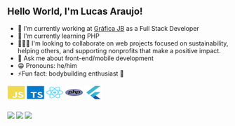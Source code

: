 ## Hello World, I'm Lucas Araujo!
- 🔭 I'm currently working at [Gráfica JB](https://www.grafjb.com.br) as a Full Stack Developer
- 🌱 I'm currently learning PHP
- 🧑‍🤝‍🧑 I'm looking to collaborate on web projects focused on sustainability, helping others, and supporting nonprofits that make a positive impact.
- 💭 Ask me about front-end/mobile development
- 😁 Pronouns: he/him
- ⚡Fun fact: bodybuilding enthusiast 💪

<div style="display: inline_block">
  <img align="center" alt="Lucas JavaScript" height="30" width="40" src="https://raw.githubusercontent.com/devicons/devicon/master/icons/javascript/javascript-plain.svg">
  <img align="center" alt="Lucas TypeScript" height="30" width="40" src="https://raw.githubusercontent.com/devicons/devicon/master/icons/typescript/typescript-plain.svg">
  <img align="center" alt="Lucas React" height="30" width="40" src="https://raw.githubusercontent.com/devicons/devicon/master/icons/react/react-original.svg">
  <img align="center" alt="Lucas PHP" height="30" width="40" src="https://raw.githubusercontent.com/devicons/devicon/master/icons/php/php-original.svg">
  <img align="center" alt="Lucas Flutter" height="30" width="40" src="https://raw.githubusercontent.com/devicons/devicon/master/icons/flutter/flutter-original.svg">
</div>

##

<div>
    <a href="https://www.linkedin.com/in/lucas-araujo-costa-/" target="_blank"><img src="https://img.shields.io/badge/-LinkedIn-%230077B5?style=for-the-badge&logo=linkedin&logoColor=white"></a>
    <a href="https://discordapp.com/users/seu-usuario" target="_blank"><img src="https://img.shields.io/badge/-Discord-%237289DA?style=for-the-badge&logo=discord&logoColor=white"></a>
    <a href="mailto:lucasaraujo1964@gmail.com"><img src="https://img.shields.io/badge/-Gmail-%23333?style=for-the-badge&logo=gmail&logoColor=white"></a>
</div>
